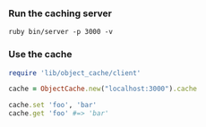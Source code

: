 ### Run the caching server

```
ruby bin/server -p 3000 -v
```

### Use the cache

```ruby
require 'lib/object_cache/client'

cache = ObjectCache.new("localhost:3000").cache

cache.set 'foo', 'bar'
cache.get 'foo' #=> 'bar'
```
